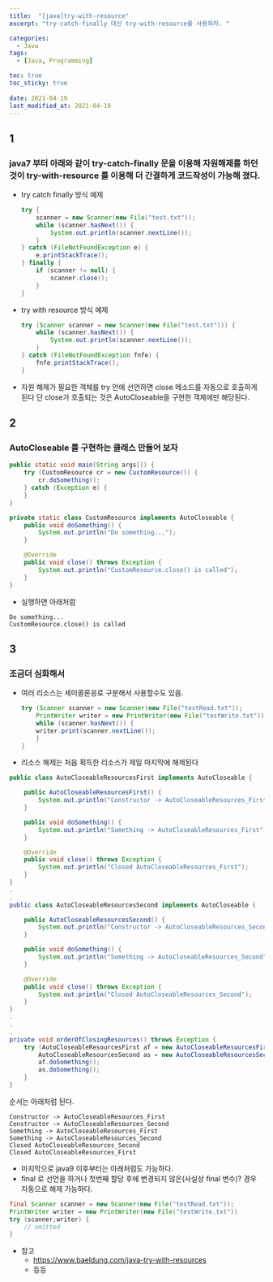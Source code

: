 ```yaml
---
title:  "[java]try-with-resource"
excerpt: "try-catch-finally 대신 try-with-resource를 사용하자. "

categories:
  - Java
tags:
  - [Java, Programming]

toc: true
toc_sticky: true
 
date: 2021-04-19
last_modified_at: 2021-04-19
---
```


## 1
### java7 부터 아래와 같이 try-catch-finally 문을 이용해 자원해제를 하던 것이 try-with-resource 를 이용해 더 간결하게 코드작성이 가능해 졌다.

* try catch finally 방식 예제
    ```java
    try {
        scanner = new Scanner(new File("test.txt"));
        while (scanner.hasNext()) {
            System.out.println(scanner.nextLine());
        }
    } catch (FileNotFoundException e) {
        e.printStackTrace();
    } finally {
        if (scanner != null) {
            scanner.close();
        }
    }
    ```

* try with resource 방식 예제
    ```java
    try (Scanner scanner = new Scanner(new File("test.txt"))) {
        while (scanner.hasNext()) {
            System.out.println(scanner.nextLine());
        }
    } catch (FileNotFoundException fnfe) {
        fnfe.printStackTrace();
    }
    ```

* 자원 해제가 필요한 객체를 try 안에 선언하면 close 메소드를 자동으로 호출하게 된다 단  close가 호출되는 것은 AutoCloseable을 구현한 객체에만 해당된다.

## 2
### AutoCloseable 를 구현하는 클래스 만들어 보자


```java
public static void main(String args[]) {
    try (CustomResource cr = new CustomResource()) {
        cr.doSomething();
    } catch (Exception e) {
    }
}

private static class CustomResource implements AutoCloseable {
    public void doSomething() {
        System.out.println("Do something...");
    }

    @Override
    public void close() throws Exception {
        System.out.println("CustomResource.close() is called");
    }
}
```
* 실행하면 아래처럼
```
Do something...
CustomResource.close() is called
```


## 3
### 조금더 심화해서

* 여러 리소스는 세미콜론응로 구분해서 사용할수도 있음.
    ```java
    try (Scanner scanner = new Scanner(new File("testRead.txt"));
        PrintWriter writer = new PrintWriter(new File("testWrite.txt"))) {
        while (scanner.hasNext()) {
        writer.print(scanner.nextLine());
        }
    }
    ```
* 리소스 해제는 처음 획득한 리소스가 제일 마지막에 해제된다
```java
public class AutoCloseableResourcesFirst implements AutoCloseable {

    public AutoCloseableResourcesFirst() {
        System.out.println("Constructor -> AutoCloseableResources_First");
    }

    public void doSomething() {
        System.out.println("Something -> AutoCloseableResources_First");
    }

    @Override
    public void close() throws Exception {
        System.out.println("Closed AutoCloseableResources_First");
    }
}
.
.
public class AutoCloseableResourcesSecond implements AutoCloseable {

    public AutoCloseableResourcesSecond() {
        System.out.println("Constructor -> AutoCloseableResources_Second");
    }

    public void doSomething() {
        System.out.println("Something -> AutoCloseableResources_Second");
    }

    @Override
    public void close() throws Exception {
        System.out.println("Closed AutoCloseableResources_Second");
    }
}
.
.
.
private void orderOfClosingResources() throws Exception {
    try (AutoCloseableResourcesFirst af = new AutoCloseableResourcesFirst();
        AutoCloseableResourcesSecond as = new AutoCloseableResourcesSecond()) {
        af.doSomething();
        as.doSomething();
    }
}
```


순서는 아래처럼 된다.
```
Constructor -> AutoCloseableResources_First
Constructor -> AutoCloseableResources_Second
Something -> AutoCloseableResources_First
Something -> AutoCloseableResources_Second
Closed AutoCloseableResources_Second
Closed AutoCloseableResources_First
```

* 마지막으로 java9 이후부터는 아래처럼도 가능하다.
* final 로 선언을 하거나 첫번째 할당 후에 변경되지 않은(사실상 final 변수)? 경우 자동으로 해제 가능하다.

```java
final Scanner scanner = new Scanner(new File("testRead.txt"));
PrintWriter writer = new PrintWriter(new File("testWrite.txt"))
try (scanner;writer) { 
    // omitted
}
```


* 참고
    * https://www.baeldung.com/java-try-with-resources
    * 등등

